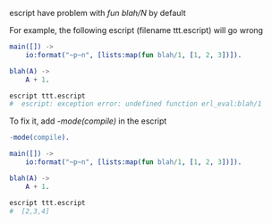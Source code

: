 escript have problem with _fun blah/N_ by default

For example, the following escript (filename ttt.escript) will go wrong

```erlang
main([]) ->
    io:format("~p~n", [lists:map(fun blah/1, [1, 2, 3])]).

blah(A) ->
    A + 1.
```

```sh
escript ttt.escript
#  escript: exception error: undefined function erl_eval:blah/1
```


To fix it, add _-mode(compile)_ in the escript

```erlang
-mode(compile).

main([]) ->
    io:format("~p~n", [lists:map(fun blah/1, [1, 2, 3])]).

blah(A) ->
    A + 1.
```

```sh
escript ttt.escript
#  [2,3,4]
```
